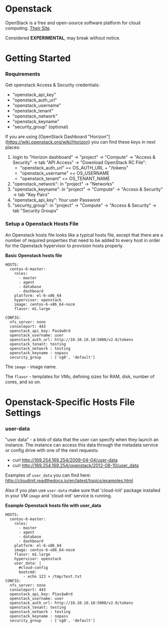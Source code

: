 # Openstack

OpenStack is a free and open-source software platform for cloud computing. [Their Site](http://www.openstack.org/).

Considered **EXPERIMENTAL**, may break without notice.

# Getting Started

### Requirements

Get openstack Access & Security credentials:

- "openstack_api_key"
- "openstack_auth_url" 
- "openstack_username"
- "openstack_tenant"
- "openstack_network"
- "openstack_keyname"
- "security_group" (optional)

If you are using [OpenStack Dashboard "Horizon"] (https://wiki.openstack.org/wiki/Horizon) 
you can find these keys in next places:

1. login to "Horizon dashboard" -> "project" -> "Compute" -> "Access & Security" -> tab "API Access" -> "Download OpenStack RC File":
   * "openstack_auth_url" == OS_AUTH_URL + "/tokens"
   * "openstack_username" == OS_USERNAME
   * "openstack_tenant" == OS_TENANT_NAME
2. "openstack_network": in "project" -> "Networks"
3. "openstack_keyname": in "project" -> "Compute" -> "Access & Security" -> tab "Key Pairs"
4. "openstack_api_key": Your user Password
5. "security_group": in "project" -> "Compute" -> "Access & Security"
-> tab "Security Groups"

### Setup a Openstack Hosts File

An Openstack hosts file looks like a typical hosts file, 
except that there are a number of required properties that need to be added to every host 
in order for the Openstack hypervisor to provision hosts properly.

**Basic Openstack hosts file**

    HOSTS:
      centos-6-master:
        roles:
          - master
          - agent
          - database
          - dashboard
        platform: el-6-x86_64
        hypervisor: openstack
        image: centos-6-x86_64-nocm
        flavor: m1.large
        
    CONFIG:
      nfs_server: none
      consoleport: 443
      openstack_api_key: Pas$w0rd
      openstack_username: user
      openstack_auth_url: http://10.10.10.10:5000/v2.0/tokens
      openstack_tenant: testing
      openstack_network : testing
      openstack_keyname : nopass
      security_group    : ['sg0', 'default']

The `image` - image name.

The `flavor` - templates for VMs, defining sizes for RAM, disk, number of cores, and so on.


# Openstack-Specific Hosts File Settings

### user-data

"user data" - a blob of data that the user can specify when they launch an instance. 
The instance can access this data through the metadata service or config drive with one of the next requests:

- curl http://169.254.169.254/2009-04-04/user-data
- curl http://169.254.169.254/openstack/2012-08-10/user_data


Examples of `user_data` you can find here: http://cloudinit.readthedocs.io/en/latest/topics/examples.html

Also if you plan use `user-data` make sure that 'cloud-init' package installed in your VM `image` and 'cloud-init' service is running.

**Example Openstack hosts file with user_data**

    HOSTS:
      centos-6-master:
        roles:
          - master
          - agent
          - database
          - dashboard
        platform: el-6-x86_64
        image: centos-6-x86_64-nocm
        flavor: m1.large
        hypervisor: openstack
        user_data: |
          #cloud-config
          bootcmd:
            - echo 123 > /tmp/test.txt
    CONFIG:
      nfs_server: none
      consoleport: 443
      openstack_api_key: P1as$w0rd
      openstack_username: user
      openstack_auth_url: http://10.10.10.10:5000/v2.0/tokens
      openstack_tenant: testing
      openstack_network : testing
      openstack_keyname : nopass
      security_group    : ['sg0', 'default']

